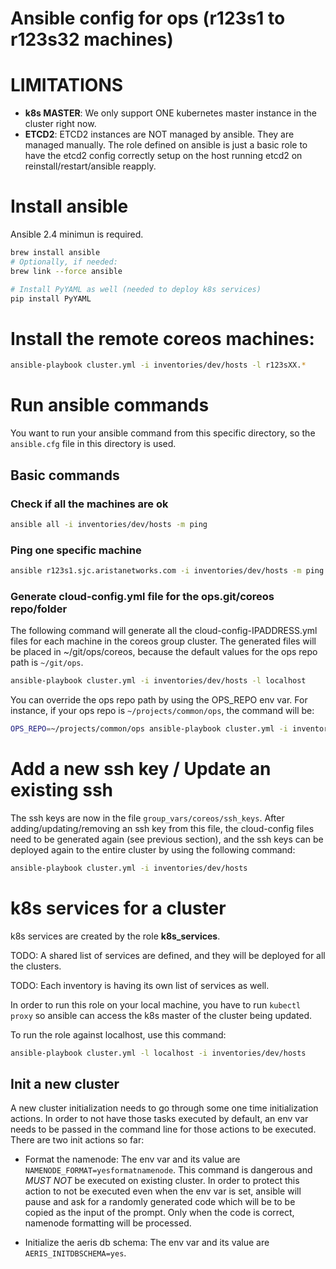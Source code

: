 # Ansible config for ops (r123s1 to r123s32 machines)

# LIMITATIONS

* **k8s MASTER**: We only support ONE kubernetes master instance in the cluster right now.
* **ETCD2**: ETCD2 instances are NOT managed by ansible. They are managed manually. The role defined on ansible is just a basic role to have the etcd2 config correctly setup on the host running etcd2 on reinstall/restart/ansible reapply.


# Install ansible

Ansible 2.4 minimun is required.

```sh
brew install ansible
# Optionally, if needed:
brew link --force ansible

# Install PyYAML as well (needed to deploy k8s services)
pip install PyYAML
```

# Install the remote coreos machines:

```sh
ansible-playbook cluster.yml -i inventories/dev/hosts -l r123sXX.*
```

# Run ansible commands

You want to run your ansible command from this specific directory, so the `ansible.cfg` file in this directory is used.

## Basic commands

### Check if all the machines are ok
```sh
ansible all -i inventories/dev/hosts -m ping
```

### Ping one specific machine

```sh
ansible r123s1.sjc.aristanetworks.com -i inventories/dev/hosts -m ping
```

### Generate cloud-config.yml file for the ops.git/coreos repo/folder

The following command will generate all the cloud-config-IPADDRESS.yml files for each machine in the coreos group cluster.
The generated files will be placed in ~/git/ops/coreos, because the default values for the ops repo path is `~/git/ops`.

```sh
ansible-playbook cluster.yml -i inventories/dev/hosts -l localhost
```

You can override the ops repo path by using the OPS_REPO env var.
For instance, if your ops repo is `~/projects/common/ops`, the command will be:

```sh
OPS_REPO=~/projects/common/ops ansible-playbook cluster.yml -i inventories/dev/hosts -l localhost
```

# Add a new ssh key / Update an existing ssh

The ssh keys are now in the file `group_vars/coreos/ssh_keys`.
After adding/updating/removing an ssh key from this file, the cloud-config files need to be generated again (see previous section), and the ssh keys can be deployed again to the entire cluster by using the following command:

```sh
ansible-playbook cluster.yml -i inventories/dev/hosts
```

# k8s services for a cluster

k8s services are created by the role **k8s_services**.

TODO: A shared list of services are defined, and they will be deployed for all the clusters.

TODO: Each inventory is having its own list of services as well.

In order to run this role on your local machine, you have to run `kubectl proxy` so ansible can access the k8s master of the cluster being updated.

To run the role against localhost, use this command:

```sh
ansible-playbook cluster.yml -l localhost -i inventories/dev/hosts
```

## Init a new cluster

A new cluster initialization needs to go through some one time initialization actions.
In order to not have those tasks executed by default, an env var needs to be passed in the command line for those actions to be executed.
There are two init actions so far:

* Format the namenode: The env var and its value are `NAMENODE_FORMAT=yesformatnamenode`. This command is dangerous and *MUST NOT* be executed on existing cluster.
In order to protect this action to not be executed even when the env var is set, ansible will pause and ask for a randomly generated code which will be to be copied as the input of the prompt. Only when the code is correct, namenode formatting will be processed.

* Initialize the aeris db schema: The env var and its value are `AERIS_INITDBSCHEMA=yes`.
